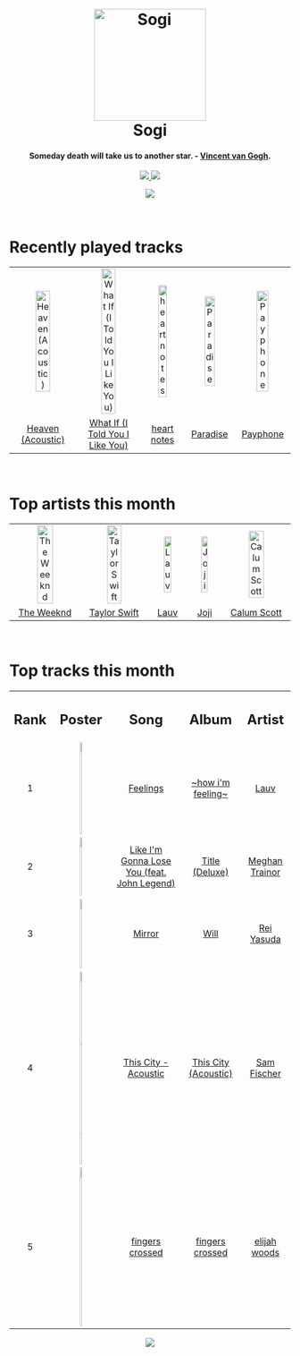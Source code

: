 <h1 align='center'>
  <br>
  <a href='https://www.youtube.com/watch?v=dQw4w9WgXcQ'><img src='https://i.ibb.co/XYSwTqV/kaguya-modified.png' alt='Sogi' width='200'></a>
  <br>
  Sogi
  <br>
</h1>

<h4 align='center'>Someday death will take us to another star. - <a href='https://duckduckgo.com/?q=Vincent+van+Gogh' target='_blank'>Vincent van Gogh</a>.</h4>

<p align='center'>
  <a href='https://discord.gg/96EA7ENfV9'>
    <img src='https://img.shields.io/discord/775232281954353183?color=blue&label=Discord'>
  </a>
  <a href='https://sxoxgxi.pythonanywhere.com/'><img src='https://img.shields.io/website?down_color=red&down_message=offline&label=Blog&up_color=light%20green&up_message=online&url=https%3A%2F%2Fsxoxgxi.pythonanywhere.com'></a>
</p>
<p status, align='center'>
  <a href='https://open.spotify.com/user/317777c47jvjnq6zzzwbijw6gbmi'>
    <img src='https://img.shields.io/badge/Playing-Drown (feat. Clinton Kane)-&?style=social&logo=spotify'>
  </a>
</p status>
<!------ RECENTLY PLAYED ------>

<p recentlyplayed, float='left'>
  <br>
  <h1>Recently played tracks</h1>
  <p></p>
  <table style='width:100%'>
    <tr align='center'>
      <td><img class='artists' src='https://i.scdn.co/image/ab67616d0000b273f37b9facae48d5a97a166430' alt='Heaven (Acoustic)' style='width:50%'>
      </td>
      <td><img class='artists' src='https://i.scdn.co/image/ab67616d0000b273651c4282aac6b8c408746037' alt='What If (I Told You I Like You)' style='width:50%'>
      </td>
      <td><img class='artists' src='https://i.scdn.co/image/ab67616d0000b2732ecd1934530fde41e4771202' alt='heart notes' style='width:50%'>
      </td>
      <td><img class='artists' src='https://i.scdn.co/image/ab67616d0000b2733a376bd9b9b1f4b2686807db' alt='Paradise' style='width:50%'>
      </td>
      <td><img class='artists' src='https://i.scdn.co/image/ab67616d0000b273fc8633e22a7dba6aab817bff' alt='Payphone' style='width:50%'>
      </td>
    </tr>
    <tr align='center'>
      <td>
      <a href='https://open.spotify.com/track/0B4MTjEdRDso17Oy9iugE7'>Heaven (Acoustic)</a>
      </td>
      <td>
      <a href='https://open.spotify.com/track/4v7DgEMw6EvYyuQ4eWFD9l'>What If (I Told You I Like You)</a>
      </td>
      <td>
      <a href='https://open.spotify.com/track/5hn89LKkZfekgMUA1NPzq0'>heart notes</a>
      </td>
      <td>
      <a href='https://open.spotify.com/track/0Rx0DJI556Ix5gBny6EWmn'>Paradise</a>
      </td>
      <td>
      <a href='https://open.spotify.com/track/1XGmzt0PVuFgQYYnV2It7A'>Payphone</a>
      </td>
    </tr>
  </table>
</p recentlyplayed>
<!------ .RECENTLY PLAYED ------>
<!------ TOP ARTISTS ------>

<p topartists, float='left'>
  <br>
  <h1>Top artists this month</h1>
  <p></p>
  <table style='width:100%'>
    <tr align='center'>
      <td><img class='artists' src='https://i.scdn.co/image/ab6761610000e5ebb5f9e28219c169fd4b9e8379' alt='The Weeknd' style='width:50%'>
      </td>
      <td><img class='artists' src='https://i.scdn.co/image/ab6761610000e5eb5a00969a4698c3132a15fbb0' alt='Taylor Swift' style='width:50%'>
      </td>
      <td><img class='artists' src='https://i.scdn.co/image/ab6761610000e5eb5af53f295e6c42529fbd0873' alt='Lauv' style='width:50%'>
      </td>
      <td><img class='artists' src='https://i.scdn.co/image/ab6761610000e5eb4111c95b5f430c3265c7304b' alt='Joji' style='width:50%'>
      </td>
      <td><img class='artists' src='https://i.scdn.co/image/ab6761610000e5eba876cce57ccb11531390ed5f' alt='Calum Scott' style='width:50%'>
      </td>
    </tr>
    <tr align='center'>
      <td>
      <a href='https://open.spotify.com/artist/1Xyo4u8uXC1ZmMpatF05PJ'>The Weeknd</a>
      </td>
      <td>
      <a href='https://open.spotify.com/artist/06HL4z0CvFAxyc27GXpf02'>Taylor Swift</a>
      </td>
      <td>
      <a href='https://open.spotify.com/artist/5JZ7CnR6gTvEMKX4g70Amv'>Lauv</a>
      </td>
      <td>
      <a href='https://open.spotify.com/artist/3MZsBdqDrRTJihTHQrO6Dq'>Joji</a>
      </td>
      <td>
      <a href='https://open.spotify.com/artist/6ydoSd3N2mwgwBHtF6K7eX'>Calum Scott</a>
      </td>
    </tr>
  </table>
</p topartists>
<!------ .TOP ARTISTS ------>

<!------ TOP SONGS ------>

<p topsongs, float='left' >
  <br>
  <h1>Top tracks this month</h1>
  <p></p>
  <table style='width:100%'>
    <tr align='center'>
      <td>
      <h2>Rank</h2>
      </td>
      <td>
      <h2>Poster</h2>
      </td>
      <td>
      <h2>Song</h2>
      </td>
      <td>
      <h2>Album</h2>
      </td>
      <td>
      <h2>Artist</h2>
      </td>
    </tr>
    <tr align='center'>
      <td>
      1
      </td>
      <td><img class='artists' src='https://i.scdn.co/image/ab67616d0000b2732c0e1e9e1fd1e7b132da1606' alt='Feelings' style='width:10%'>
      </td>
      <td>
      <a href='https://open.spotify.com/track/6r3duEAfFTH83DuoywkG20'>Feelings</a>
      </td>
      <td>
      <a href='https://open.spotify.com/album/3ZuE680xhR1A4bCFGvL8mi'>~how i'm feeling~</a>
      </td>
      <td>
      <a href='https://open.spotify.com/artist/5JZ7CnR6gTvEMKX4g70Amv'>Lauv</a>
      </td>
    </tr>
    <tr align='center'>
      <td>
      2
      </td>
      <td><img class='artists' src='https://i.scdn.co/image/ab67616d0000b2733b11178cccd78ec77fc12dbc' alt='Like I'm Gonna Lose You (feat. John Legend)' style='width:10%'>
      </td>
      <td>
      <a href='https://open.spotify.com/track/2YlZnw2ikdb837oKMKjBkW'>Like I'm Gonna Lose You (feat. John Legend)</a>
      </td>
      <td>
      <a href='https://open.spotify.com/album/5W98Ab4VvQEuFEE4TIe5fE'>Title (Deluxe)</a>
      </td>
      <td>
      <a href='https://open.spotify.com/artist/6JL8zeS1NmiOftqZTRgdTz'>Meghan Trainor</a>
      </td>
    </tr>
    <tr align='center'>
      <td>
      3
      </td>
      <td><img class='artists' src='https://i.scdn.co/image/ab67616d0000b27351ff87ca0816816aff45edd6' alt='Mirror' style='width:10%'>
      </td>
      <td>
      <a href='https://open.spotify.com/track/5a3Q6vyaCNMtpQ5a1wnofp'>Mirror</a>
      </td>
      <td>
      <a href='https://open.spotify.com/album/1iAPmpj1xtcFvTgmsnJKNd'>Will</a>
      </td>
      <td>
      <a href='https://open.spotify.com/artist/1diX6i4LgUKR9qMRrAeGLi'>Rei Yasuda</a>
      </td>
    </tr>
    <tr align='center'>
      <td>
      4
      </td>
      <td><img class='artists' src='https://i.scdn.co/image/ab67616d0000b2734420ee3826d454daee3f960e' alt='This City - Acoustic' style='width:10%'>
      </td>
      <td>
      <a href='https://open.spotify.com/track/6ia9TgcqUz4IaGRoKXW0oF'>This City - Acoustic</a>
      </td>
      <td>
      <a href='https://open.spotify.com/album/7I1apkSOmeAPBcbShwxlUx'>This City (Acoustic)</a>
      </td>
      <td>
      <a href='https://open.spotify.com/artist/6L1XC7NrmgWRlwAeLJvVtA'>Sam Fischer</a>
      </td>
    </tr>
    <tr align='center'>
      <td>
      5
      </td>
      <td><img class='artists' src='https://i.scdn.co/image/ab67616d0000b273fa8347d023a30f66544e93f0' alt='fingers crossed' style='width:10%'>
      </td>
      <td>
      <a href='https://open.spotify.com/track/7jb91qnNv2R1XdrICW4A0y'>fingers crossed</a>
      </td>
      <td>
      <a href='https://open.spotify.com/album/1AOdjdSeO5rdnZHCIZTvIg'>fingers crossed</a>
      </td>
      <td>
      <a href='https://open.spotify.com/artist/3IR6DvP0x2a6oUSist9UMu'>elijah woods</a>
      </td>
    </tr>
  </table>
</p topsongs>
<!------ .TOP SONGS ------>
<p align='center'>
  <img src='https://profile-counter.glitch.me/sxoxgxi/count.svg'>
</p>
